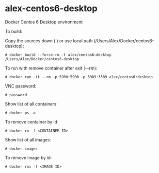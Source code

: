 alex-centos6-desktop
==========================

Docker Centos 6 Desktop environment

To build:

Copy the sources down (.) or use local path (/Users/Alex/Docker/centos6-desktop):

```
# docker build --force-rm -t alex/centos6:desktop /Users/Alex/Docker/centos6-desktop
```

To run with remove container after exit (--rm):

```
# docker run -it --rm -p 5900:5900 -p 3389:3389 alex/centos6:desktop
```

VNC password:

```
# password
```

Show list of all containers:

```
# docker ps -a
```

To remove container by id:

```
# docker rm -f <CONTAINER ID>
```

Show list of all images:

```
# docker images
```

To remove image by id:

```
# docker rmi -f <IMAGE ID>
```

